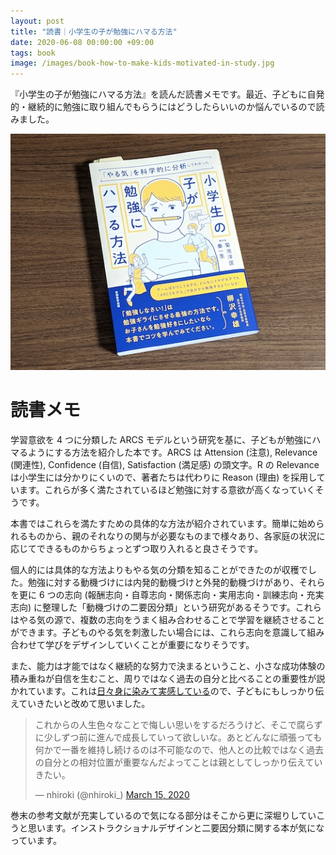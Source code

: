 ```yaml
---
layout: post
title: "読書｜小学生の子が勉強にハマる方法"
date: 2020-06-08 00:00:00 +09:00
tags: book
image: /images/book-how-to-make-kids-motivated-in-study.jpg
---
```


『小学生の子が勉強にハマる方法』を読んだ読書メモです。最近、子どもに自発的・継続的に勉強に取り組んでもらうにはどうしたらいいのか悩んでいるので読みました。

![表紙](/images/book-how-to-make-kids-motivated-in-study.jpg)

# 読書メモ

学習意欲を 4 つに分類した ARCS モデルという研究を基に、子どもが勉強にハマるようにする方法を紹介した本です。ARCS は Attension (注意), Relevance (関連性), Confidence (自信), Satisfaction (満足感) の頭文字。R の Relevance は小学生には分かりにくいので、著者たちは代わりに Reason (理由) を採用しています。これらが多く満たされているほど勉強に対する意欲が高くなっていくそうです。

本書ではこれらを満たすための具体的な方法が紹介されています。簡単に始められるものから、親のそれなりの関与が必要なものまで様々あり、各家庭の状況に応じてできるものからちょっとずつ取り入れると良さそうです。

個人的には具体的な方法よりもやる気の分類を知ることができたのが収穫でした。勉強に対する動機づけには内発的動機づけと外発的動機づけがあり、それらを更に 6 つの志向 (報酬志向・自尊志向・関係志向・実用志向・訓練志向・充実志向) に整理した「動機づけの二要因分類」という研究があるそうです。これらはやる気の源で、複数の志向をうまく組み合わせることで学習を継続させることができます。子どものやる気を刺激したい場合には、これら志向を意識して組み合わせて学びをデザインしていくことが重要になりそうです。

また、能力は才能ではなく継続的な努力で決まるということ、小さな成功体験の積み重ねが自信を生むこと、周りではなく過去の自分と比べることの重要性が説かれています。これは[日々身に染みて実感している](/2019/02/14/make-progress)ので、子どもにもしっかり伝えていきたいと改めて思いました。

<blockquote class="twitter-tweet" data-conversation="none" data-theme="light"><p lang="ja" dir="ltr">これからの人生色々なことで悔しい思いをするだろうけど、そこで腐らずに少しずつ前に進んで成長していって欲しいな。あとどんなに頑張っても何かで一番を維持し続けるのは不可能なので、他人との比較ではなく過去の自分との相対位置が重要なんだよってことは親としてしっかり伝えていきたい。</p>&mdash; nhiroki (@nhiroki_) <a href="https://twitter.com/nhiroki_/status/1239176186690826241?ref_src=twsrc%5Etfw">March 15, 2020</a></blockquote> <script async src="https://platform.twitter.com/widgets.js" charset="utf-8"></script>

巻末の参考文献が充実しているので気になる部分はそこから更に深堀りしていこうと思います。インストラクショナルデザインと二要因分類に関する本が気になっています。